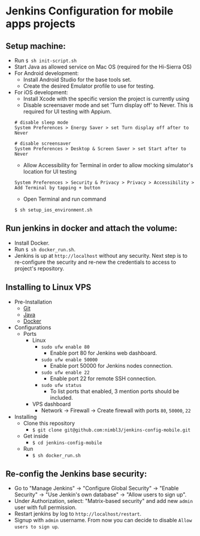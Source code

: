 # Jenkins Configuration for mobile apps projects

## Setup machine:
- Run `$ sh init-script.sh`
- Start Java as allowed service on Mac OS (required for the Hi-Sierra OS)
- For Android development:
   - Install Android Studio for the base tools set.
   - Create the desired Emulator profile to use for testing. 
- For iOS development:
   - Install Xcode with the specific version the project is currently using
   - Disable screensaver mode and set 'Turn display off' to Never. This is required for UI testing with Appium.
   ```
   # disable sleep mode
   System Preferences > Energy Saver > set Turn display off after to Never

   # disable screensaver
   System Preferences > Desktop & Screen Saver > set Start after to Never
   ```
   - Allow Accessibility for Terminal in order to allow mocking simulator's location for UI testing
   ```
   System Preferences > Security & Privacy > Privacy > Accessibility > Add Terminal by tapping + button
   ```
   - Open Terminal and run command
   ```
   $ sh setup_ios_environment.sh
   ```

## Run jenkins in docker and attach the volume:
- Install Docker.
- Run `$ sh docker_run.sh`.
- Jenkins is up at `http://localhost` without any security. Next step is to re-configure the security and re-new the credentials to access to project's repository.

## Installing to Linux VPS
- Pre-Installation
    - [Git](https://www.digitalocean.com/community/tutorials/how-to-install-git-on-ubuntu-16-04)
    - [Java](https://www.digitalocean.com/community/tutorials/how-to-install-java-with-apt-get-on-ubuntu-16-04) 
    - [Docker](https://www.digitalocean.com/community/tutorials/how-to-install-and-use-docker-on-ubuntu-16-04)
- Configurations
    - Ports
        - Linux
            - `sudo ufw enable 80`
                - Enable port 80 for Jenkins web dashboard.
            - `sudo ufw enable 50000` 
                - Enable port 50000 for Jenkins nodes connection.
            - `sudo ufw enable 22` 
                - Enable port 22 for remote SSH connection.
            - `sudo ufw status` 
                - To list ports that enabled, 3 mention ports should be included.
        - VPS dashboard
            - Network -> Firewall -> Create firewall with ports `80`, `50000`, `22` 
- Installing
    - Clone this repository
        - `$ git clone git@github.com:nimbl3/jenkins-config-mobile.git`
    - Get inside 
        - `$ cd jenkins-config-mobile`
    - Run
        - `$ sh docker_run.sh`

## Re-config the Jenkins base security:
- Go to "Manage Jenkins" -> "Configure Global Security" -> "Enable Security" -> "Use Jenkin's own database" -> "Allow users to sign up".
- Under Authorization, select: "Matrix-based security" and add new `admin` user with full permission.
- Restart jenkins by log to `http://localhost/restart`.
- Signup with `admin` username. From now you can decide to disable `Allow users to sign up`.

